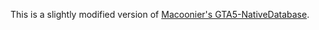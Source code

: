 This is a slightly modified version of [Macoonier's GTA5-NativeDatabase](https://github.com/Macoonier/GTA5-NativeDatabase).